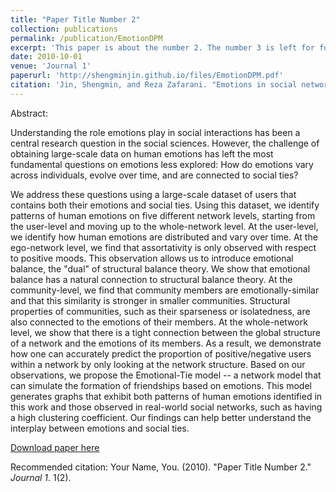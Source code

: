 ```yaml
---
title: "Paper Title Number 2"
collection: publications
permalink: /publication/EmotionDPM
excerpt: 'This paper is about the number 2. The number 3 is left for future work.'
date: 2010-10-01
venue: 'Journal 1'
paperurl: 'http://shengminjin.github.io/files/EmotionDPM.pdf'
citation: 'Jin, Shengmin, and Reza Zafarani. "Emotions in social networks: Distributions, patterns, and models." Proceedings of the 2017 ACM on Conference on Information and Knowledge Management. ACM, 2017.'
---
```

Abstract:

Understanding the role emotions play in social interactions has been a central research question in the social sciences. However, the challenge of obtaining large-scale data on human emotions has left the most fundamental
questions on emotions less explored: How do emotions vary across individuals, evolve over time, and are connected to social ties?

We address these questions using a large-scale dataset of users that contains both their emotions and social ties. Using this dataset, we identify patterns of human emotions on five different network levels, starting from the user-level and moving up to the whole-network level. At the user-level, we identify how human emotions are distributed and vary over time. At the ego-network level, we find that assortativity is only observed with respect to positive moods. This observation allows us to introduce emotional balance, the "dual" of structural balance theory. We show that emotional balance has a natural connection to structural balance theory. At the community-level, we find that community members are emotionally-similar and that this similarity is stronger in smaller communities. Structural properties of communities, such as their sparseness or isolatedness, are also connected to the emotions of their members. At the whole-network level, we show that there is a tight connection between the global structure of a network and the emotions of its members. As a result, we demonstrate how one can accurately predict the proportion of positive/negative users within a network by only looking at the network structure. Based on our observations, we propose the Emotional-Tie model -- a network model that can simulate the formation of friendships based on emotions. This model generates graphs that exhibit both patterns of human emotions identified in this work and those observed in real-world social networks, such as having a high clustering coefficient. Our findings can help better understand the interplay between emotions and social ties.

[Download paper here](http://shengminjin.github.io/files/EmotionDPM.pdf)

Recommended citation: Your Name, You. (2010). "Paper Title Number 2." <i>Journal 1</i>. 1(2).

